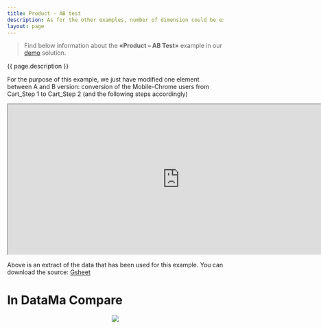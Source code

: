 ```yaml
---
title: Product - AB test
description: As for the other examples, number of dimension could be extended to all the data available from your AB Test.
layout: page
---
```


> Find below information about the **«Product – AB Test»**  example in our <a href="https://app.datama.io/" target="_blank">demo</a> solution.

{{ page.description }}

For the purpose of this example, we just have modified one element between A and B version: conversion of the Mobile-Chrome users from Cart_Step 1 to Cart_Step 2 (and the following steps accordingly)

<iframe src="https://docs.google.com/spreadsheets/d/e/2PACX-1vTXYphkUS8WX6Wa4GZp5LBisnEOoqdLyp9darrXuIJPqmsnv_f8Tvhq_0sNX7L2uVfIaJjonTP2j8Fm/pubhtml?gid=1756377864&amp;single=true&amp;widget=true&amp;headers=false" width="800" height="350"></span></iframe>

Above is an extract of the data that has been used for this example. You can download the source: [Gsheet](https://docs.google.com/spreadsheets/d/1bNEeqm5CfpPmYPr_t4ff1xcJkSBKoVvwJd4vKB0sDzs/edit#gid=1756377864)


# In DataMa Compare 

<center><img src="{{site.url}}/{{site.baseurl}}/core_app/new/interface/homepage/get_inspired/images/Example_ProductABtest.jpg "/></center>

